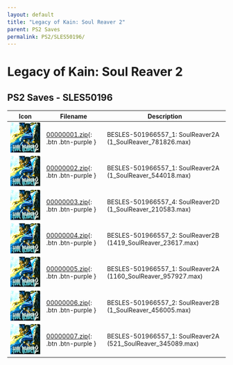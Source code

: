 ```yaml
---
layout: default
title: "Legacy of Kain: Soul Reaver 2"
parent: PS2 Saves
permalink: PS2/SLES50196/
---
```

# Legacy of Kain: Soul Reaver 2

## PS2 Saves - SLES50196

| Icon | Filename | Description |
|------|----------|-------------|
| ![Legacy of Kain: Soul Reaver 2](icon0.png) | [00000001.zip](00000001.zip){: .btn .btn-purple } | BESLES-501966557_1: SoulReaver2A (1_SoulReaver_781826.max) |
| ![Legacy of Kain: Soul Reaver 2](icon0.png) | [00000002.zip](00000002.zip){: .btn .btn-purple } | BESLES-501966557_1: SoulReaver2A (1_SoulReaver_544018.max) |
| ![Legacy of Kain: Soul Reaver 2](icon0.png) | [00000003.zip](00000003.zip){: .btn .btn-purple } | BESLES-501966557_4: SoulReaver2D (1_SoulReaver_210583.max) |
| ![Legacy of Kain: Soul Reaver 2](icon0.png) | [00000004.zip](00000004.zip){: .btn .btn-purple } | BESLES-501966557_2: SoulReaver2B (1419_SoulReaver_23617.max) |
| ![Legacy of Kain: Soul Reaver 2](icon0.png) | [00000005.zip](00000005.zip){: .btn .btn-purple } | BESLES-501966557_1: SoulReaver2A (1160_SoulReaver_957927.max) |
| ![Legacy of Kain: Soul Reaver 2](icon0.png) | [00000006.zip](00000006.zip){: .btn .btn-purple } | BESLES-501966557_2: SoulReaver2B (1_SoulReaver_456005.max) |
| ![Legacy of Kain: Soul Reaver 2](icon0.png) | [00000007.zip](00000007.zip){: .btn .btn-purple } | BESLES-501966557_1: SoulReaver2A (521_SoulReaver_345089.max) |
